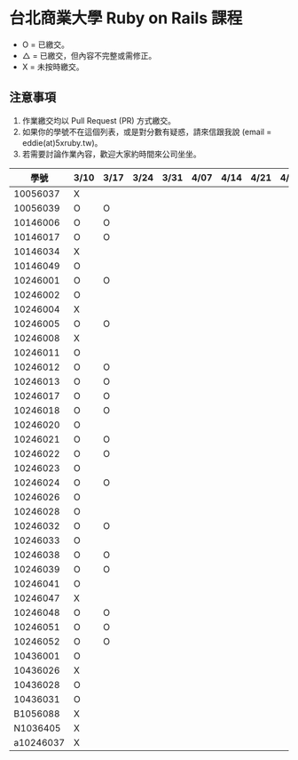# 台北商業大學 Ruby on Rails 課程

* O = 已繳交。
* △ = 已繳交，但內容不完整或需修正。
* X = 未按時繳交。

## 注意事項

1. 作業繳交均以 Pull Request (PR) 方式繳交。
2. 如果你的學號不在這個列表，或是對分數有疑惑，請來信跟我說 (email = eddie(at)5xruby.tw)。
3. 若需要討論作業內容，歡迎大家約時間來公司坐坐。

| 學號      |  3/10  |  3/17  |  3/24  |  3/31  |  4/07  |  4/14  |  4/21  |  4/28  |  5/05  |  5/12  |  5/19  |  5/26  |
| --------- |:-------|:-------|:-------|:-------|:-------|:-------|:-------|:-------|:-------|:-------|:-------|:-------|
| 10056037  |   X    |        |        |        |        |        |        |        |        |        |        |        |
| 10056039  |   O    |   O    |        |        |        |        |        |        |        |        |        |        |
| 10146006  |   O    |   O    |        |        |        |        |        |        |        |        |        |        |
| 10146017  |   O    |   O    |        |        |        |        |        |        |        |        |        |        |
| 10146034  |   X    |        |        |        |        |        |        |        |        |        |        |        |
| 10146049  |   O    |        |        |        |        |        |        |        |        |        |        |        |
| 10246001  |   O    |   O    |        |        |        |        |        |        |        |        |        |        |
| 10246002  |   O    |        |        |        |        |        |        |        |        |        |        |        |
| 10246004  |   X    |        |        |        |        |        |        |        |        |        |        |        |
| 10246005  |   O    |   O    |        |        |        |        |        |        |        |        |        |        |
| 10246008  |   X    |        |        |        |        |        |        |        |        |        |        |        |
| 10246011  |   O    |        |        |        |        |        |        |        |        |        |        |        |
| 10246012  |   O    |   O    |        |        |        |        |        |        |        |        |        |        |
| 10246013  |   O    |   O    |        |        |        |        |        |        |        |        |        |        |
| 10246017  |   O    |   O    |        |        |        |        |        |        |        |        |        |        |
| 10246018  |   O    |   O    |        |        |        |        |        |        |        |        |        |        |
| 10246020  |   O    |        |        |        |        |        |        |        |        |        |        |        |
| 10246021  |   O    |   O    |        |        |        |        |        |        |        |        |        |        |
| 10246022  |   O    |   O    |        |        |        |        |        |        |        |        |        |        |
| 10246023  |   O    |        |        |        |        |        |        |        |        |        |        |        |
| 10246024  |   O    |   O    |        |        |        |        |        |        |        |        |        |        |
| 10246026  |   O    |        |        |        |        |        |        |        |        |        |        |        |
| 10246028  |   O    |        |        |        |        |        |        |        |        |        |        |        |
| 10246032  |   O    |   O    |        |        |        |        |        |        |        |        |        |        |
| 10246033  |   O    |        |        |        |        |        |        |        |        |        |        |        |
| 10246038  |   O    |   O    |        |        |        |        |        |        |        |        |        |        |
| 10246039  |   O    |   O    |        |        |        |        |        |        |        |        |        |        |
| 10246041  |   O    |        |        |        |        |        |        |        |        |        |        |        |
| 10246047  |   X    |        |        |        |        |        |        |        |        |        |        |        |
| 10246048  |   O    |   O    |        |        |        |        |        |        |        |        |        |        |
| 10246051  |   O    |   O    |        |        |        |        |        |        |        |        |        |        |
| 10246052  |   O    |   O    |        |        |        |        |        |        |        |        |        |        |
| 10436001  |   O    |        |        |        |        |        |        |        |        |        |        |        |
| 10436026  |   X    |        |        |        |        |        |        |        |        |        |        |        |
| 10436028  |   O    |        |        |        |        |        |        |        |        |        |        |        |
| 10436031  |   O    |        |        |        |        |        |        |        |        |        |        |        |
| B1056088  |   X    |        |        |        |        |        |        |        |        |        |        |        |
| N1036405  |   X    |        |        |        |        |        |        |        |        |        |        |        |
| a10246037 |   X    |        |        |        |        |        |        |        |        |        |        |        |

